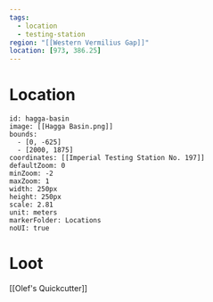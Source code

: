 ```yaml
---
tags:
  - location
  - testing-station
region: "[[Western Vermilius Gap]]"
location: [973, 386.25]
---
```

# Location
```leaflet
id: hagga-basin
image: [[Hagga Basin.png]]
bounds:
  - [0, -625]
  - [2000, 1875]
coordinates: [[Imperial Testing Station No. 197]]
defaultZoom: 0
minZoom: -2
maxZoom: 1
width: 250px
height: 250px
scale: 2.81
unit: meters
markerFolder: Locations
noUI: true
```
# Loot
[[Olef's Quickcutter]]
